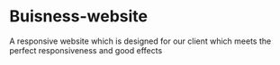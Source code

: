 # Buisness-website
A responsive website which is designed for our client which meets the perfect responsiveness and good effects
